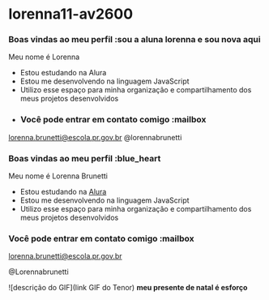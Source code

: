 # lorenna11-av2600
### Boas vindas ao meu perfil :sou a aluna lorenna e sou nova aqui
Meu nome é Lorenna
- Estou estudando na Alura
- Estou me desenvolvendo na linguagem JavaScript
- Utilizo esse espaço para minha organização e compartilhamento dos meus projetos desenvolvidos
- ### Você pode entrar em contato comigo :mailbox

lorenna.brunetti@escola.pr.gov.br
@lorennabrunetti
### Boas vindas ao meu perfil :blue_heart

Meu nome é Lorenna Brunetti

- Estou estudando na [Alura](https://www.alura.com.br)
- Estou me desenvolvendo na linguagem JavaScript
- Utilizo esse espaço para minha organização e compartilhamento dos meus projetos desenvolvidos

### Você pode entrar em contato comigo :mailbox

lorenna.brunetti@escola.pr.gov.br

@Lorennabrunetti

![descrição do GIF](link GIF do Tenor)
**meu presente de natal é esforço**
